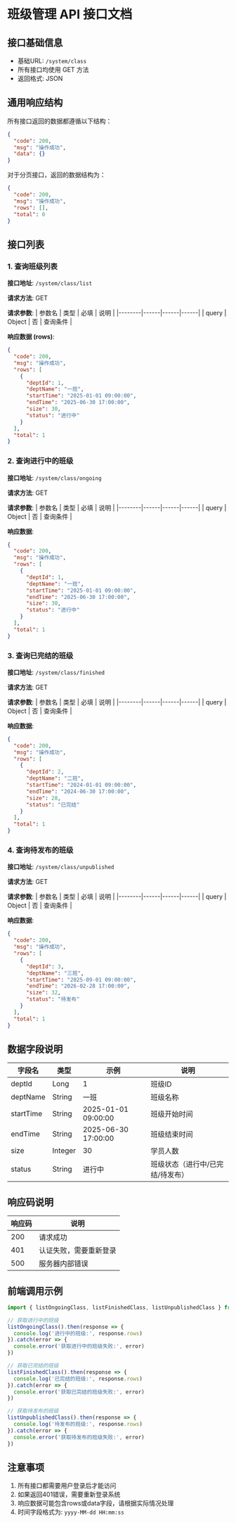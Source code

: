 # 班级管理 API 接口文档

## 接口基础信息

- 基础URL: `/system/class`
- 所有接口均使用 GET 方法
- 返回格式: JSON

## 通用响应结构

所有接口返回的数据都遵循以下结构：

```json
{
  "code": 200,
  "msg": "操作成功",
  "data": {}
}
```

对于分页接口，返回的数据结构为：

```json
{
  "code": 200,
  "msg": "操作成功",
  "rows": [],
  "total": 0
}
```

## 接口列表

### 1. 查询班级列表

**接口地址**: `/system/class/list`

**请求方法**: GET

**请求参数**:
| 参数名 | 类型 | 必填 | 说明 |
|--------|------|------|------|
| query  | Object | 否 | 查询条件 |

**响应数据 (rows)**:
```json
{
  "code": 200,
  "msg": "操作成功",
  "rows": [
    {
      "deptId": 1,
      "deptName": "一班",
      "startTime": "2025-01-01 09:00:00",
      "endTime": "2025-06-30 17:00:00",
      "size": 30,
      "status": "进行中"
    }
  ],
  "total": 1
}
```

### 2. 查询进行中的班级

**接口地址**: `/system/class/ongoing`

**请求方法**: GET

**请求参数**:
| 参数名 | 类型 | 必填 | 说明 |
|--------|------|------|------|
| query  | Object | 否 | 查询条件 |

**响应数据**:
```json
{
  "code": 200,
  "msg": "操作成功",
  "rows": [
    {
      "deptId": 1,
      "deptName": "一班",
      "startTime": "2025-01-01 09:00:00",
      "endTime": "2025-06-30 17:00:00",
      "size": 30,
      "status": "进行中"
    }
  ],
  "total": 1
}
```

### 3. 查询已完结的班级

**接口地址**: `/system/class/finished`

**请求方法**: GET

**请求参数**:
| 参数名 | 类型 | 必填 | 说明 |
|--------|------|------|------|
| query  | Object | 否 | 查询条件 |

**响应数据**:
```json
{
  "code": 200,
  "msg": "操作成功",
  "rows": [
    {
      "deptId": 2,
      "deptName": "二班",
      "startTime": "2024-01-01 09:00:00",
      "endTime": "2024-06-30 17:00:00",
      "size": 28,
      "status": "已完结"
    }
  ],
  "total": 1
}
```

### 4. 查询待发布的班级

**接口地址**: `/system/class/unpublished`

**请求方法**: GET

**请求参数**:
| 参数名 | 类型 | 必填 | 说明 |
|--------|------|------|------|
| query  | Object | 否 | 查询条件 |

**响应数据**:
```json
{
  "code": 200,
  "msg": "操作成功",
  "rows": [
    {
      "deptId": 3,
      "deptName": "三班",
      "startTime": "2025-09-01 09:00:00",
      "endTime": "2026-02-28 17:00:00",
      "size": 32,
      "status": "待发布"
    }
  ],
  "total": 1
}
```

## 数据字段说明

| 字段名 | 类型 | 示例 | 说明 |
|--------|------|------|------|
| deptId | Long | 1 | 班级ID |
| deptName | String | 一班 | 班级名称 |
| startTime | String | 2025-01-01 09:00:00 | 班级开始时间 |
| endTime | String | 2025-06-30 17:00:00 | 班级结束时间 |
| size | Integer | 30 | 学员人数 |
| status | String | 进行中 | 班级状态（进行中/已完结/待发布） |

## 响应码说明

| 响应码 | 说明 |
|--------|------|
| 200 | 请求成功 |
| 401 | 认证失败，需要重新登录 |
| 500 | 服务器内部错误 |

## 前端调用示例

```javascript
import { listOngoingClass, listFinishedClass, listUnpublishedClass } from '@/api/system/class'

// 获取进行中的班级
listOngoingClass().then(response => {
  console.log('进行中的班级:', response.rows)
}).catch(error => {
  console.error('获取进行中的班级失败:', error)
})

// 获取已完结的班级
listFinishedClass().then(response => {
  console.log('已完结的班级:', response.rows)
}).catch(error => {
  console.error('获取已完结的班级失败:', error)
})

// 获取待发布的班级
listUnpublishedClass().then(response => {
  console.log('待发布的班级:', response.rows)
}).catch(error => {
  console.error('获取待发布的班级失败:', error)
})
```

## 注意事项

1. 所有接口都需要用户登录后才能访问
2. 如果返回401错误，需要重新登录系统
3. 响应数据可能包含rows或data字段，请根据实际情况处理
4. 时间字段格式为: `yyyy-MM-dd HH:mm:ss`